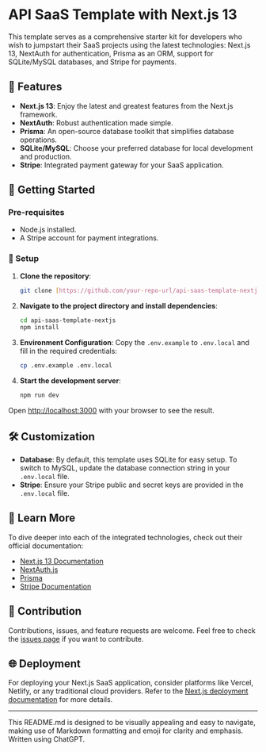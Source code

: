 # API SaaS Template with Next.js 13

This template serves as a comprehensive starter kit for developers who wish to jumpstart their SaaS projects using the latest technologies: Next.js 13, NextAuth for authentication, Prisma as an ORM, support for SQLite/MySQL databases, and Stripe for payments.

## 🚀 Features

- **Next.js 13**: Enjoy the latest and greatest features from the Next.js framework.
- **NextAuth**: Robust authentication made simple.
- **Prisma**: An open-source database toolkit that simplifies database operations.
- **SQLite/MySQL**: Choose your preferred database for local development and production.
- **Stripe**: Integrated payment gateway for your SaaS application.

## 🧰 Getting Started

### Pre-requisites

- Node.js installed.
- A Stripe account for payment integrations.

### 🔧 Setup

1. **Clone the repository**:
   ```bash
   git clone [https://github.com/your-repo-url/api-saas-template-nextjs.git](https://github.com/justinwkUKM/api-saas-template-nextjs.git)
   ```

2. **Navigate to the project directory and install dependencies**:
   ```bash
   cd api-saas-template-nextjs
   npm install
   ```

3. **Environment Configuration**:
   Copy the `.env.example` to `.env.local` and fill in the required credentials:
   ```bash
   cp .env.example .env.local
   ```

4. **Start the development server**:
   ```bash
   npm run dev
   ```

Open [http://localhost:3000](http://localhost:3000) with your browser to see the result.

## 🛠 Customization

- **Database**: By default, this template uses SQLite for easy setup. To switch to MySQL, update the database connection string in your `.env.local` file.
- **Stripe**: Ensure your Stripe public and secret keys are provided in the `.env.local` file.

## 📖 Learn More

To dive deeper into each of the integrated technologies, check out their official documentation:

- [Next.js 13 Documentation](https://nextjs.org/docs)
- [NextAuth.js](https://next-auth.js.org/)
- [Prisma](https://www.prisma.io/docs/)
- [Stripe Documentation](https://stripe.com/docs)

## 🤝 Contribution

Contributions, issues, and feature requests are welcome. Feel free to check the [issues page](https://github.com/justinwkUKM/api-saas-template-nextjs/issues) if you want to contribute.

## 🌐 Deployment

For deploying your Next.js SaaS application, consider platforms like Vercel, Netlify, or any traditional cloud providers. Refer to the [Next.js deployment documentation](https://nextjs.org/docs/deployment) for more details.

---

This README.md is designed to be visually appealing and easy to navigate, making use of Markdown formatting and emoji for clarity and emphasis. Written using ChatGPT.
